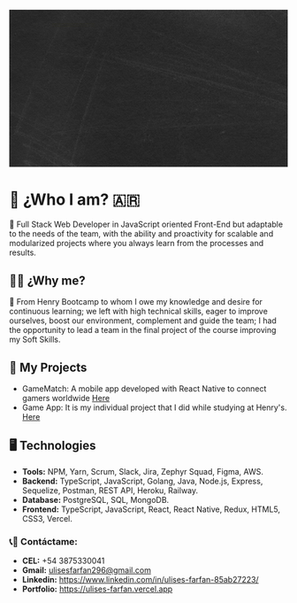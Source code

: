 ![huge](./img/GitPortada.gif)

# :boy: ¿Who I am? :argentina:
:large_orange_diamond: Full Stack Web Developer in JavaScript oriented Front-End but adaptable to the needs of the team, with the ability and proactivity for scalable and modularized projects where you always learn from the processes and results.

## :man_student: ¿Why me?
:large_blue_diamond: From Henry Bootcamp to whom I owe my knowledge and desire for continuous learning; we left with high technical skills, eager to improve ourselves, boost our environment, complement and guide the team; I had the opportunity to lead a team in the final project of the course improving my Soft Skills.

## :rocket: My Projects
- GameMatch: A mobile app developed with React Native to connect gamers worldwide [Here](https://github.com/J1I2B345/GameMatch)
- Game App: It is my individual project that I did while studying at Henry's. [Here](https://github.com/UlisesFarfan/PI_UlisesFarfan)
  
## :desktop_computer: Technologies
- __Tools:__ NPM, Yarn, Scrum, Slack, Jira, Zephyr Squad, Figma, AWS.
- __Backend:__ TypeScript, JavaScript, Golang, Java, Node.js, Express, Sequelize, Postman, REST API, Heroku, Railway.
- __Database:__ PostgreSQL, SQL, MongoDB.
- __Frontend:__ TypeScript, JavaScript, React, React Native, Redux, HTML5, CSS3, Vercel.


### :telephone_receiver::email: __Contáctame:__
- __CEL:__ +54 3875330041
- __Gmail:__ ulisesfarfan296@gmail.com
- __Linkedin:__ https://www.linkedin.com/in/ulises-farfan-85ab27223/
- __Portfolio:__ https://ulises-farfan.vercel.app
